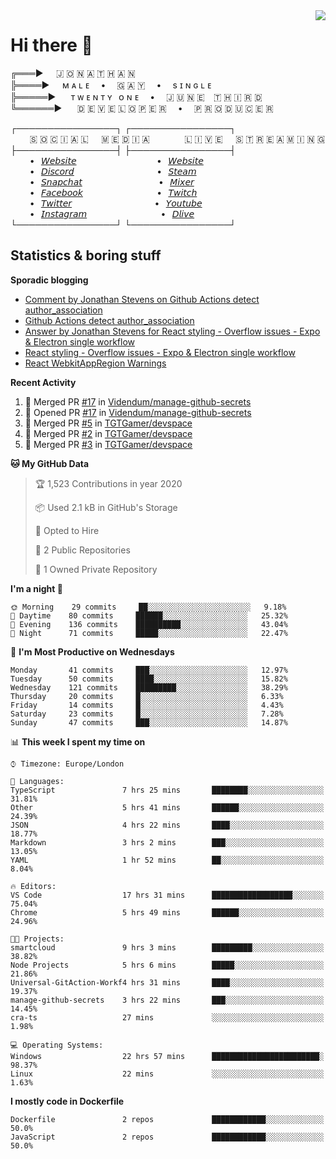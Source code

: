 <img align="right" href="https://spotify-github-profile.vercel.app/api/view?uid=21xc6lko2t6sn466piiwtnhuq&redirect=true" src="https://spotify-github-profile.vercel.app/api/view?uid=21xc6lko2t6sn466piiwtnhuq&cover_image=true">

# Hi there 👋

╔═══►⠀⠀🇯 🇴 🇳 🇦 🇹 🇭 🇦 🇳\
╠════►⠀⠀ᴍ ᴀ ʟ ᴇ ⠀ • ⠀ 🇬 🇦 🇾 ⠀ • ⠀ s ɪ ɴ ɢ ʟ ᴇ\
╠═════►⠀⠀ ᴛ ᴡ ᴇ ɴ ᴛ ʏ⠀ᴏ ɴ ᴇ ⠀ • ⠀ 🇯 🇺 🇳 🇪 ⠀🇹 🇭 🇮 🇷 🇩\
╚══════►⠀⠀ 🇩 🇪 🇻 🇪 🇱 🇴 🇵 🇪 🇷 ⠀ • ⠀ 🇵 🇷 🇴 🇩 🇺 🇨 🇪 🇷

┌────────────────┐ ┌────────────────┐\
⠀⠀⠀🇸 🇴 🇨 🇮 🇦 🇱⠀⠀🇲 🇪 🇩 🇮 🇦⠀⠀⠀ ⠀⠀🇱 🇮 🇻 🇪⠀⠀🇸 🇹 🇷 🇪 🇦 🇲 🇮 🇳 🇬\
├────────────────┤ ├────────────────┤\
⠀⠀⠀•⠀[𝘞𝘦𝘣𝘴𝘪𝘵𝘦](https://tgtgamer.live/) ⠀⠀⠀ ⠀⠀⠀ ⠀⠀⠀ ⠀⠀•⠀[𝘞𝘦𝘣𝘴𝘪𝘵𝘦](https://tgtgamer.live/)\
⠀⠀⠀•⠀[𝘋𝘪𝘴𝘤𝘰𝘳𝘥](https://discord.com/invite/P5DwgzN) ⠀⠀⠀ ⠀⠀⠀ ⠀⠀⠀ ⠀⠀ •⠀[𝘚𝘵𝘦𝘢𝘮](https://steamcommunity.com/broadcast/watch/76561198043223313)\
⠀⠀⠀•⠀[𝘚𝘯𝘢𝘱𝘤𝘩𝘢𝘵](https://snapchat.com/add/tgtgamer) ⠀⠀⠀ ⠀⠀⠀ ⠀⠀⠀ ⠀ •⠀[𝘔𝘪𝘹𝘦𝘳](https://mixer.com/tgtgamer)\
⠀⠀⠀•⠀[𝘍𝘢𝘤𝘦𝘣𝘰𝘰𝘬](https://fb.me/jonathan.stevens.144) ⠀⠀⠀ ⠀⠀⠀ ⠀⠀⠀ ⠀•⠀[𝘛𝘸𝘪𝘵𝘤𝘩](https://www.twitch.tv/tgtgamer)\
⠀⠀⠀•⠀[𝘛𝘸𝘪𝘵𝘵𝘦𝘳](https://twitter.com/tgtgamer) ⠀⠀⠀ ⠀⠀⠀ ⠀⠀⠀ ⠀⠀ •⠀[𝘠𝘰𝘶𝘵𝘶𝘣𝘦](https://www.youtube.com/channel/UCmMsdBHE1inAoY72o2ZuEqg/live)\
⠀⠀⠀•⠀[𝘐𝘯𝘴𝘵𝘢𝘨𝘳𝘢𝘮](https://www.instagram.com/tgtgamer) ⠀⠀⠀ ⠀⠀⠀ ⠀⠀⠀ ⠀•⠀[𝘋𝘭𝘪𝘷𝘦](https://dlive.tv/TGTGamer)\
└────────────────┘ └────────────────┘

## Statistics & boring stuff

**Sporadic blogging**

<!-- BLOG-POST-LIST:START -->
- [Comment by Jonathan Stevens on Github Actions detect author_association](https://stackoverflow.com/questions/63188674/github-actions-detect-author-association)
- [Github Actions detect author_association](https://stackoverflow.com/questions/63188674/github-actions-detect-author-association)
- [Answer by Jonathan Stevens for React styling - Overflow issues - Expo & Electron single workflow](https://stackoverflow.com/questions/59939824/react-styling-overflow-issues-expo-electron-single-workflow/59941715#59941715)
- [React styling - Overflow issues - Expo & Electron single workflow](https://stackoverflow.com/questions/59939824/react-styling-overflow-issues-expo-electron-single-workflow)
- [React WebkitAppRegion Warnings](https://stackoverflow.com/questions/59870837/react-webkitappregion-warnings)
<!-- BLOG-POST-LIST:END -->

**Recent Activity**

<!--START_SECTION:activity-->
1. 🎉 Merged PR [#17](https://github.com//Videndum/manage-github-secrets/pull/17) in [Videndum/manage-github-secrets](https://github.com//Videndum/manage-github-secrets)
2. 💪 Opened PR [#17](https://github.com//Videndum/manage-github-secrets/pull/17) in [Videndum/manage-github-secrets](https://github.com//Videndum/manage-github-secrets)
3. 🎉 Merged PR [#5](https://github.com//TGTGamer/devspace/pull/5) in [TGTGamer/devspace](https://github.com//TGTGamer/devspace)
4. 🎉 Merged PR [#2](https://github.com//TGTGamer/devspace/pull/2) in [TGTGamer/devspace](https://github.com//TGTGamer/devspace)
5. 🎉 Merged PR [#3](https://github.com//TGTGamer/devspace/pull/3) in [TGTGamer/devspace](https://github.com//TGTGamer/devspace)
<!--END_SECTION:activity-->

<!--START_SECTION:waka-->
**🐱 My GitHub Data** 

> 🏆 1,523 Contributions in year 2020
 > 
> 📦 Used 2.1 kB in GitHub's Storage 
 > 
> 💼 Opted to Hire
 > 
> 📜 2 Public Repositories 
 > 
> 🔑 1 Owned Private Repository 
 > 
**I'm a night 🦉** 

```text
🌞 Morning    29 commits     ██░░░░░░░░░░░░░░░░░░░░░░░   9.18% 
🌆 Daytime    80 commits     ██████░░░░░░░░░░░░░░░░░░░   25.32% 
🌃 Evening    136 commits    ██████████░░░░░░░░░░░░░░░   43.04% 
🌙 Night      71 commits     █████░░░░░░░░░░░░░░░░░░░░   22.47%

```
📅 **I'm Most Productive on Wednesdays** 

```text
Monday       41 commits     ███░░░░░░░░░░░░░░░░░░░░░░   12.97% 
Tuesday      50 commits     ████░░░░░░░░░░░░░░░░░░░░░   15.82% 
Wednesday    121 commits    █████████░░░░░░░░░░░░░░░░   38.29% 
Thursday     20 commits     █░░░░░░░░░░░░░░░░░░░░░░░░   6.33% 
Friday       14 commits     █░░░░░░░░░░░░░░░░░░░░░░░░   4.43% 
Saturday     23 commits     █░░░░░░░░░░░░░░░░░░░░░░░░   7.28% 
Sunday       47 commits     ███░░░░░░░░░░░░░░░░░░░░░░   14.87%

```


📊 **This week I spent my time on** 

```text
⌚︎ Timezone: Europe/London

💬 Languages: 
TypeScript               7 hrs 25 mins       ████████░░░░░░░░░░░░░░░░░   31.81% 
Other                    5 hrs 41 mins       ██████░░░░░░░░░░░░░░░░░░░   24.39% 
JSON                     4 hrs 22 mins       ████░░░░░░░░░░░░░░░░░░░░░   18.77% 
Markdown                 3 hrs 2 mins        ███░░░░░░░░░░░░░░░░░░░░░░   13.05% 
YAML                     1 hr 52 mins        ██░░░░░░░░░░░░░░░░░░░░░░░   8.04%

🔥 Editors: 
VS Code                  17 hrs 31 mins      ██████████████████░░░░░░░   75.04% 
Chrome                   5 hrs 49 mins       ██████░░░░░░░░░░░░░░░░░░░   24.96%

🐱‍💻 Projects: 
smartcloud               9 hrs 3 mins        █████████░░░░░░░░░░░░░░░░   38.82% 
Node Projects            5 hrs 6 mins        █████░░░░░░░░░░░░░░░░░░░░   21.86% 
Universal-GitAction-Workf4 hrs 31 mins       ████░░░░░░░░░░░░░░░░░░░░░   19.37% 
manage-github-secrets    3 hrs 22 mins       ███░░░░░░░░░░░░░░░░░░░░░░   14.45% 
cra-ts                   27 mins             ░░░░░░░░░░░░░░░░░░░░░░░░░   1.98%

💻 Operating Systems: 
Windows                  22 hrs 57 mins      ████████████████████████░   98.37% 
Linux                    22 mins             ░░░░░░░░░░░░░░░░░░░░░░░░░   1.63%

```

**I mostly code in Dockerfile** 

```text
Dockerfile               2 repos             ████████████░░░░░░░░░░░░░   50.0% 
JavaScript               2 repos             ████████████░░░░░░░░░░░░░   50.0%

```



<!--END_SECTION:waka-->
